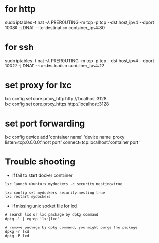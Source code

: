 # for http
sudo iptables -t nat -A PREROUTING -m tcp -p tcp --dst host_ipv4 --dport 10080 -j DNAT --to-destination container_ipv4:80

# for ssh
sudo iptables -t nat -A PREROUTING -m tcp -p tcp --dst host_ipv4 --dport 10022 -j DNAT --to-destination container_ipv4:22

# set proxy for lxc
lxc config set core.proxy_http http://localhost:3128  
lxc config set core.proxy_https http://localhost:3128

# set port forwarding
lxc config device add 'container name' 'device name' proxy listen=tcp:0.0.0.0:'host port' connect=tcp:localhost:'container port'

# Trouble shooting

* if fail to start docker container

```
lxc launch ubuntu:x mydockers -c security.nesting=true
```
```
lxc config set mydockers security.nesting true
lxc restart mydockers
```

* if missing unix socket file for lxd

```
# search lxd or lxc package by dpkg command  
dpkg -l | egrep 'lxd|lxc'

# remove package by dpkg command, you might purge the package
dpkg -r lxd
dpkg -P lxd
```
